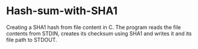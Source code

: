 # Hash-sum-with-SHA1
Creating a SHA1 hash from file content in C. 
The program reads the file contents from STDIN, creates its checksum using SHA1 and writes it and its file path to STDOUT.

